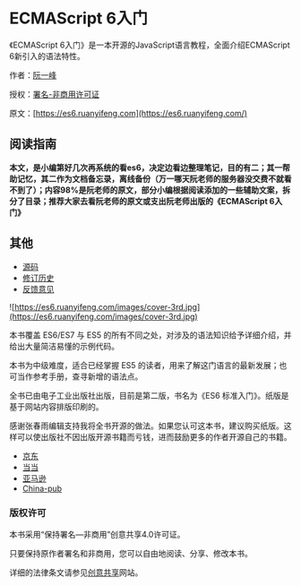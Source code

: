 # ECMAScript 6入门

《ECMAScript 6入门》是一本开源的JavaScript语言教程，全面介绍ECMAScript 6新引入的语法特性。

作者：[阮一峰](http://www.ruanyifeng.com/)

授权：[署名-非商用许可证](http://creativecommons.org/licenses/by-nc/4.0/)

原文：[https://es6.ruanyifeng.com](https://es6.ruanyifeng.com/)

## 阅读指南

**本文，是小编第好几次再系统的看es6，决定边看边整理笔记，目的有二；其一帮助记忆，其二作为文档备忘录，离线备份（万一哪天阮老师的服务器没交费不就看不到了）；内容98%是阮老师的原文，部分小编根据阅读添加的一些辅助文案，拆分了目录；推荐大家去看阮老师的原文或支出阮老师出版的《ECMAScript 6入门》**

## 其他

- [源码](http://github.com/ruanyf/es6tutorial/)
- [修订历史](https://github.com/ruanyf/es6tutorial/commits/gh-pages)
- [反馈意见](https://github.com/ruanyf/es6tutorial/issues)

![https://es6.ruanyifeng.com/images/cover-3rd.jpg](https://es6.ruanyifeng.com/images/cover-3rd.jpg)



本书覆盖 ES6/ES7 与 ES5 的所有不同之处，对涉及的语法知识给予详细介绍，并给出大量简洁易懂的示例代码。

本书为中级难度，适合已经掌握 ES5 的读者，用来了解这门语言的最新发展；也可当作参考手册，查寻新增的语法点。

全书已由电子工业出版社出版，目前是第二版，书名为《ES6 标准入门》。纸版是基于网站内容排版印刷的。

感谢张春雨编辑支持我将全书开源的做法。如果您认可这本书，建议购买纸版。这样可以使出版社不因出版开源书籍而亏钱，进而鼓励更多的作者开源自己的书籍。

- [京东](http://item.jd.com/11849235.html)
- [当当](http://product.dangdang.com/23840431.html)
- [亚马逊](http://www.amazon.cn/ES6-%E6%A0%87%E5%87%86%E5%85%A5%E9%97%A8-%E9%98%AE%E4%B8%80%E5%B3%B0/dp/B01A18WWAG/)
- [China-pub](http://product.china-pub.com/4904712)

### 版权许可

本书采用“保持署名—非商用”创意共享4.0许可证。

只要保持原作者署名和非商用，您可以自由地阅读、分享、修改本书。

详细的法律条文请参见[创意共享](http://creativecommons.org/licenses/by-nc/4.0/)网站。